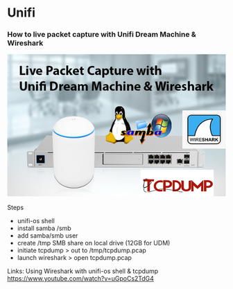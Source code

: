 # Unifi
### How to live packet capture with Unifi Dream Machine & Wireshark


![This is an image](https://raw.githubusercontent.com/georgebluff/Unifi/main/ubiquiti-dream-machine.png)


Steps
- unifi-os shell
- install samba /smb
- add samba/smb user
- create /tmp SMB share on local drive (12GB for UDM)
- initiate tcpdump > out to /tmp/tcpdump.pcap
- launch wireshark > open tcpdump.pcap

Links:
Using Wireshark with unifi-os shell & tcpdump </br> https://www.youtube.com/watch?v=uGpoCs2TdG4

